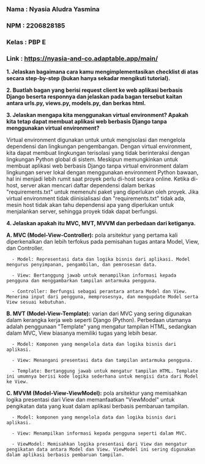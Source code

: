 ### Nama    : Nyasia Aludra Yasmina

### NPM     : 2206828185

### Kelas   : PBP E

### Link    : https://nyasia-and-co.adaptable.app/main/


**1. Jelaskan bagaimana cara kamu mengimplementasikan checklist di atas secara step-by-step (bukan hanya sekadar mengikuti tutorial).**


**2. Buatlah bagan yang berisi request client ke web aplikasi berbasis Django beserta responnya dan jelaskan pada bagan tersebut kaitan antara urls.py, views.py, models.py, dan berkas html.**


**3. Jelaskan mengapa kita menggunakan virtual environment? Apakah kita tetap dapat membuat aplikasi web berbasis Django tanpa menggunakan virtual environment?**

Virtual environment digunakan untuk untuk mengisolasi dan mengelola dependensi dan lingkungan pengembangan. Dengan virtual environment, kita dapat membuat lingkungan terisolasi yang tidak berinteraksi dengan lingkungan Python global di sistem. Meskipun memungkinkan untuk membuat aplikasi web berbasis Django tanpa virtual environment dalam lingkungan server lokal dengan menggunakan environment Python bawaan, hal ini menjadi lebih rumit saat proyek perlu di-host secara online. Ketika di-host, server akan mencari daftar dependensi dalam berkas "requirements.txt" untuk memenuhi paket yang diperlukan oleh proyek. Jika virtual environment tidak diinisialisasi dan "requirements.txt" tidak ada, mesin host tidak akan tahu dependensi apa yang diperlukan untuk menjalankan server, sehingga proyek tidak dapat berfungsi.

**4. Jelaskan apakah itu MVC, MVT, MVVM dan perbedaan dari ketiganya.**
   
   **A. MVC (Model-View-Controller):** pola arsitektur yang pertama kali diperkenalkan dan lebih terfokus pada pemisahan tugas antara Model, View, dan Controller.
   
      - Model: Representasi data dan logika bisnis dari aplikasi. Model mengurus penyimpanan, pengambilan, dan pemrosesan data.
      
      - View: Bertanggung jawab untuk menampilkan informasi kepada pengguna dan menggambarkan tampilan antarmuka pengguna.
      
      - Controller: Berfungsi sebagai perantara antara Model dan View. Menerima input dari pengguna, memprosesnya, dan mengupdate Model serta View sesuai kebutuhan.
              
   **B. MVT (Model-View-Template):**  varian dari MVC yang sering digunakan dalam kerangka kerja web seperti Django (Python). Perbedaan utamanya adalah penggunaan "Template" yang mengatur tampilan HTML, sedangkan dalam MVC, View biasanya memiliki tugas yang lebih besar.
   
      - Model: Komponen yang mengelola data dan logika bisnis dari aplikasi.
      
      - View: Menangani presentasi data dan tampilan antarmuka pengguna.
      
      - Template: Bertanggung jawab untuk mengatur tampilan HTML. Template ini umumnya berisi kode logika sederhana untuk mengisi data dari Model ke View.
         
   **C. MVVM (Model-View-ViewModel):** pola arsitektur yang memisahkan logika presentasi dari View dan memanfaatkan "ViewModel" untuk pengikatan data yang kuat dalam aplikasi berbasis pembaruan tampilan.
   
      - Model: komponen yang mengelola data dan logika bisnis dari aplikasi.
      
      - View: Menampilkan informasi kepada pengguna seperti dalam MVC.
      
      - ViewModel: Memisahkan logika presentasi dari View dan mengatur pengikatan data antara Model dan View. ViewModel ini sering digunakan dalam aplikasi berbasis pembaruan tampilan.
